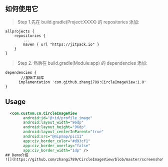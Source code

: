 ## 如何使用它

> Step 1.先在 build.gradle(Project:XXXX) 的 repositories 添加:

	allprojects {
		repositories {
			...
			maven { url "https://jitpack.io" }
		}
	}
> Step 2. 然后在 build.gradle(Module:app) 的 dependencies 添加:

	dependencies {
	       //基础工具库
          implementation 'com.github.zhangi789:CircleImageView:1.0'
	}

Usage
-----
```xml
  <com.custom.cn.CircleImageView
        android:id="@+id/profile_image"
        android:layout_width="96dp"
        android:layout_height="96dp"
        android:layout_centerInParent="true"
        android:src="@mipmap/pic11"
        app:civ_border_color="#d93cf1"
        app:civ_border_overlay="false"
        app:civ_border_width="1dp" />
## Demo介绍
![](https://github.com/zhangi789/CircleImageView/blob/master/screenshot/QQ.jpg)
